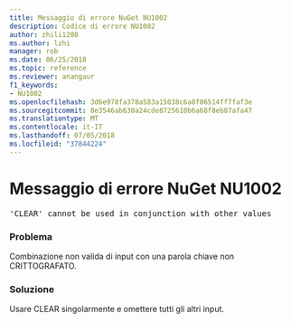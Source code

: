 ```yaml
---
title: Messaggio di errore NuGet NU1002
description: Codice di errore NU1002
author: zhili1208
ms.author: lzhi
manager: rob
ms.date: 06/25/2018
ms.topic: reference
ms.reviewer: anangaur
f1_keywords:
- NU1002
ms.openlocfilehash: 3d6e978fa378a583a15038c6a8f06514ff7faf3e
ms.sourcegitcommit: 8e3546ab630a24cde8725610b6a68f8eb87afa47
ms.translationtype: MT
ms.contentlocale: it-IT
ms.lasthandoff: 07/05/2018
ms.locfileid: "37844224"
---
```

# <a name="nuget-error-nu1002"></a>Messaggio di errore NuGet NU1002

<pre>'CLEAR' cannot be used in conjunction with other values</pre>

### <a name="issue"></a>Problema
Combinazione non valida di input con una parola chiave non CRITTOGRAFATO.

### <a name="solution"></a>Soluzione
Usare CLEAR singolarmente e omettere tutti gli altri input.